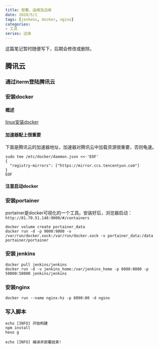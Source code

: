 ```yaml
---
title: 部署、运维及边缘
date: 2020/5/1
tags: [jenkens, docker, nginx]
categories: 
- 工具
series: 边缘
---
```



这篇笔记暂时随便写下，后期会修改或删除。
## 腾讯云
### 通过iterm登陆腾讯云
### 安装docker
#### 概述
[linux安装docker](https://www.jianshu.com/p/2dae7b13ce2f)
#### 加速器配上很重要
下面是腾讯云的加速器地址，加速器对腾讯云中加载资源很重要，否则龟速。
```
sudo tee /etc/docker/daemon.json <<-'EOF'
{
  "registry-mirrors": ["https://mirror.ccs.tencentyun.com"]
}
EOF
```
#### 注意启动docker
### 安装portainer
portainer是docker可视化的一个工具。安装好后，浏览器启动：
`http://81.70.51.148:9000/#/containers`
```
docker volume create portainer_data
docker run -d -p 9000:9000 -v /var/run/docker.sock:/var/run/docker.sock -v portainer_data:/data portainer/portainer
```
### 安装 jenkins
```
docker pull jenkins/jenkins
docker run -d -v jenkins_home:/var/jenkins_home -p 8080:8080 -p 50000:50000 jenkins/jenkins
```

### 安装nginx
```
docker run --name nginx-hz -p 8090:80 -d nginx
```

### 写入脚本
```
echo [INFO] 开始构建
npm install
hexo g

echo [INFO] 编译并部署结束!
```

